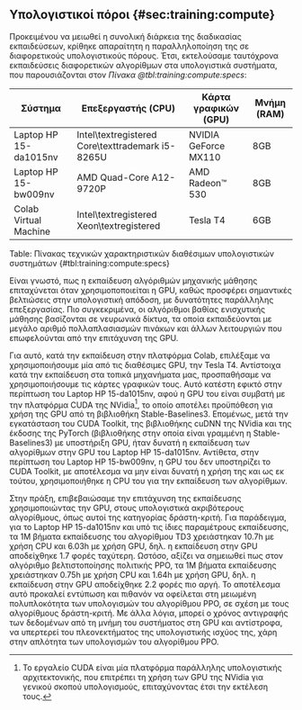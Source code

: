 ## Υπολογιστικοί πόροι {#sec:training:compute}

Προκειμένου να μειωθεί η συνολική διάρκεια της διαδικασίας εκπαιδεύσεων, κρίθηκε απαραίτητη η παραλληλοποίηση της σε διαφορετικούς υπολογιστικούς πόρους. Έτσι, εκτελούσαμε ταυτόχρονα εκπαιδεύσεις διαφορετικών αλγορίθμων στα υπολογιστικά συστήματα, που παρουσιάζονται στον *Πίνακα @tbl:training:compute:specs*:

| Σύστημα | Επεξεργαστής (CPU) | Κάρτα γραφικών (GPU) | Μνήμη (RAM) |
| ------- | -------- | ------- | ---- |
| Laptop HP 15-da1015nv | Intel\textregistered Core\texttrademark i5-8265U | NVIDIA GeForce MX110 | 8GB |
| Laptop HP 15-bw009nv | AMD Quad-Core A12-9720P | AMD Radeon™ 530 | 8GB |
|Colab Virtual Machine | Intel\textregistered Xeon\textregistered | Tesla T4 | 6GB |

Table: Πίνακας τεχνικών χαρακτηριστικών διαθέσιμων υπολογιστικών συστημάτων {#tbl:training:compute:specs}

Είναι γνωστό, πως η εκπαίδευση αλγόριθμών μηχανικής μάθησης επιταχύνεται όταν χρησιμοποποιείται η GPU, καθώς προσφέρει σημαντικές βελτιώσεις στην υπολογιστική απόδοση, με δυνατότητες παράλληλης επεξεργασίας. Πιο συγκεκριμένα, οι αλγόριθμοι βαθίας ενισχυτικής μάθησης βασίζονται σε νευρωνικά δίκτυα, τα οποία εκπαιδεύονται με μεγάλο αριθμό πολλαπλασιασμών πινάκων και άλλων λειτουργιών που επωφελούνται από την επιτάχυνση της GPU. 

Για αυτό, κατά την εκπαίδευση στην πλατφόρμα Colab, επιλέξαμε να χρησιμοποιήσουμε μία από τις διαθέσιμες GPU, την Tesla T4. Αντίστοιχα κατά την εκπαίδευση στα τοπικά μηχανήματα μας, προσπαθήσαμε να χρησιμοποιήσουμε τις κάρτες γραφικών τους. Αυτό κατέστη εφικτό στην περίπτωση του Laptop HP 15-da1015nv, αφού η GPU του είναι συμβατή με την πλατφόρμα CUDA της NVidia[^cuda], το οποίο αποτέλει προϋπόθεση για χρήση της GPU από τη βιβλιοθήκη Stable-Baselines3. Επομένως, μετά την εγκατάσταση του CUDA Toolkit, της βιβλιοθήκης cuDNN της NVidia και της έκδοσης της PyTorch (βιβλιοθήκης στην οποία είναι γραμμένη η Stable-Baselines3) με υποστήριξη GPU, ήταν δυνατή η εκπαίδευση των αλγορίθμων στην GPU του Laptop HP 15-da1015nv. Αντίθετα, στην περίπτωση του Laptop HP 15-bw009nv, η GPU του δεν υποστηρίζει το CUDA Toolkit, με αποτέλεσμα να μην είναι δυνατή η χρήση της και ως εκ τούτου, χρησιμοποιήθηκε η CPU του για την εκπαίδευση των αλγορίθμων.

[^cuda]: Το εργαλείο CUDA είναι μία πλατφόρμα παράλληλης υπολογιστικής αρχιτεκτονικής, που επιτρέπει τη χρήση των GPU της NVidia για γενικού σκοπού υπολογισμούς, επιταχύνοντας έτσι την εκτέλεση τους.

Στην πράξη, επιβεβαιώσαμε την επιτάχυνση της εκπαίδευσης χρησιμοποιώντας την GPU, στους υπολογιστικά ακριβότερους αλγορίθμους, όπως αυτοί της κατηγορίας δράστη-κριτή. Για παράδειγμα, για το Laptop HP 15-da1015nv και υπό τις ίδιες παραμέτρους εκπαίδευσης, τα 1M βήματα εκπαίδευσης του αλγορίθμου TD3 χρειάστηκαν 10.7h με χρήση CPU και 6.03h με χρήση GPU, δηλ. η εκπαίδευση στην GPU αποδείχθηκε 1.7 φορές ταχύτερη. Ωστόσο, αξίζει να σημειωθεί πως στον αλγόριθμο βελτιστοποίησης πολιτικής PPO, τα 1M βήματα εκπαίδευσης χρειάστηκαν 0.75h με χρήση CPU και 1.64h με χρήση GPU, δηλ. η εκπαίδευση στην GPU αποδείχθηκε 2.2 φορές πιο αργή. Το αποτέλεσμα αυτό προκαλεί εντύπωση και πιθανόν να οφείλεται στη μειωμένη πολυπλοκότητα των υπολογισμών του αλγορίθμου PPO, σε σχέση με τους αλγορίθμους δράστη-κριτή. Με άλλα λόγια, μπορεί ο χρόνος αντιγραφής των δεδομένων από τη μνήμη του συστήματος στη GPU και αντίστροφα, να υπερτερεί του πλεονεκτήματος της υπολογιστικής ισχύος της, χάρη στην απλότητα των υπολογισμών του αλγορίθμου PPO.